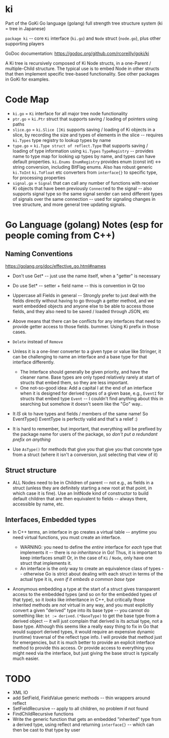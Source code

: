 # ki
Part of the GoKi Go language (golang) full strength tree structure system (ki = tree in Japanese)

`package ki` -- core `Ki` interface (`ki.go`) and `Node` struct (`node.go`), plus other supporting players

GoDoc documentation: https://godoc.org/github.com/rcoreilly/goki/ki

A Ki tree is recursively composed of Ki Node structs, in a one-Parent / multiple-Child structure.  The typical use is to embed Node in other structs that then implement specific tree-based functionality.  See other packages in GoKi for examples.

# Code Map

* `ki.go` = `Ki` interface for all major tree node functionality
* `ptr.go` = `ki.Ptr` struct that supports saving / loading of pointers using paths
* `slice.go` = `ki.Slice []Ki` supports saving / loading of Ki objects in a slice, by recording the size and types of elements in the slice -- requires `ki.Types` type registry to lookup types by name
* `type.go` = `ki.Type struct of reflect.Type` that supports saving / loading of type information using `ki.Types` `TypeRegistry` -- provides name to type map for looking up types by name, and types can have default properties. `ki.Enums EnumRegistry` provides enum (const int) <-> string conversion, including BitFlag enums.  Also has robust generic `ki.ToInt` `ki.ToFloat` etc converters from `interface{}` to specific type, for processing properties
* `signal.go` = `Signal` that can call any number of functions with receiver Ki objects that have been previously `Connect`ed to the signal -- also supports signal type so the same signal sender can send different types of signals over the same connection -- used for signaling changes in tree structure, and more general tree updating signals.

# Go Language (golang) Notes (esp for people coming from C++)

## Naming Conventions

https://golang.org/doc/effective_go.html#names

* Don't use Get* -- just use the name itself, when a "getter" is necessary

* Do use Set* -- setter + field name -- this is convention in Qt too

* Uppercase all Fields in general -- Strongly prefer to just deal with the fields directly without having to go through a getter method, and we want embedded objects and anyone else to be able to access those fields, and they also need to be saved / loaded through JSON, etc

* Above means that there can be conflicts for any interfaces that need to provide getter access to those fields.  bummer.  Using Ki prefix in those cases.

* `Delete` instead of `Remove`

* Unless it is a one-liner converter to a given type or value like Stringer, it can be challenging to name an interface and a base type for that interface differently.
	+ The Interface should generally be given priority, and have the cleaner name.  Base types are only typed relatively rarely at start of structs that embed them, so they are less important.
	+ One not-so-good idea: Add a capital I at the end of an interface when it is designed for derived types of a given base, e.g., `EventI` for structs that embed type `Event` -- I couldn't find anything about this in searching but somehow it doesn't seem like the "Go" way..
	
* It *IS* ok to have types and fields / members of the same name!  So EventType() EventType is perfectly valid and that's a relief :)

* It is hard to remember, but important, that everything will be prefixed by the package name for users of the package, so *don't put a redundant prefix on anything*

* Use `AsType()` for methods that give you that give you that concrete type from a struct (where it isn't a conversion, just selecting that view of it)

## Struct structure

* ALL Nodes need to be in Children of parent -- not e.g., as fields in a struct (unless they are definitely starting a new root at that point, in which case it is fine).  Use an InitNode kind of constructor to build default children that are then equivalent to fields -- always there, accessible by name, etc.

## Interfaces, Embedded types

* In C++ terms, an interface in go creates a virtual table -- anytime you need virtual functions, you must create an interface.
	+ WARNING: you need to define the *entire* interface for *each* type that implements it -- there is *no inheritance* in Go!  Thus, it is important to keep interfaces small!  Or, in the case of `Ki` / `Node`, only have one struct that implements it.
	+ An interface is the *only* way to create an equivalence class of types -- otherwise Go is strict about dealing with each struct in terms of the actual type it is, *even if it embeds a common base type*
	
* Anonymous embedding a type at the start of a struct gives transparent access to the embedded types (and so on for the embedded types of that type), so it *looks* like inheritance in C++, but critically those inherited methods are *not* virtual in any way, and you must explicitly convert a given "derived" type into its base type -- you cannot do something like: `bt := derived.(*BaseType)` to get the base type from a derived object -- it will just complain that derived is its actual type, not a base type.  Although this seems like a really easy thing to fix in Go that would support derived types, it would require an expensive dynamic (runtime) traversal of the reflect type info.  I will provide that method just for emergencies, but it is much better to provide an explicit interface method to provide this access.  Or provide access to everything you might need via the interface, but just giving the base struct is typically much easier.

# TODO

* XML IO
* add SetField, FieldValue generic methods -- thin wrappers around reflect
* SetFieldRecursive -- apply to all children, no problem if not found
* FindChildRecursive functions
* Write the generic function that gets an embedded "inherited" type from a derived type, using reflect and returning `interface{}` -- which can then be cast to that type by user
